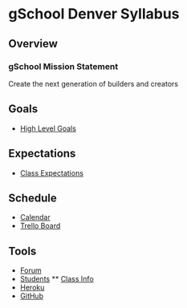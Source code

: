 # gSchool Denver Syllabus

## Overview

### gSchool Mission Statement
Create the next generation of builders and creators

## Goals
* [High Level Goals](goals/high-level-goals.md)

## Expectations
* [Class Expectations](expectations.md)

## Schedule
* [Calendar](http://google.com)
* [Trello Board](https://trello.com/b/1Li5H7lR/gschool-denver-curriculum)

## Tools
* [Forum](https://groups.google.com/forum/#!forum/gschool-denver-june-2014)
* [Students](http://students.gschool.it)
** [Class Info](http://students.gschool.it/student/info)
* [Heroku](http://heroku.com)
* [GitHub](http://github.com/gSchool)
